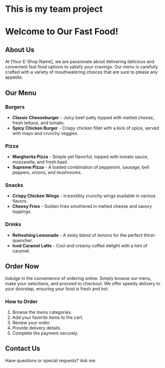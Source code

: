 # This is my team project
# Welcome to Our Fast Food!

## About Us
At [Your E-Shop Name], we are passionate about delivering delicious and convenient fast food options to satisfy your cravings. Our menu is carefully crafted with a variety of mouthwatering choices that are sure to please any appetite.

## Our Menu

### Burgers
- **Classic Cheeseburger** - Juicy beef patty topped with melted cheese, fresh lettuce, and tomato.
- **Spicy Chicken Burger** - Crispy chicken fillet with a kick of spice, served with mayo and crunchy veggies.

### Pizza
- **Margherita Pizza** - Simple yet flavorful, topped with tomato sauce, mozzarella, and fresh basil.
- **Supreme Pizza** - A loaded combination of pepperoni, sausage, bell peppers, onions, and mushrooms.

### Snacks
- **Crispy Chicken Wings** - Irresistibly crunchy wings available in various flavors.
- **Cheesy Fries** - Golden fries smothered in melted cheese and savory toppings.

### Drinks
- **Refreshing Lemonade** - A zesty blend of lemons for the perfect thirst-quencher.
- **Iced Caramel Latte** - Cool and creamy coffee delight with a hint of caramel.

## Order Now
Indulge in the convenience of ordering online. Simply browse our menu, make your selections, and proceed to checkout. We offer speedy delivery to your doorstep, ensuring your food is fresh and hot.

### How to Order
1. Browse the menu categories.
2. Add your favorite items to the cart.
3. Review your order.
4. Provide delivery details.
5. Complete the payment securely.

## Contact Us
Have questions or special requests? Ask me.
